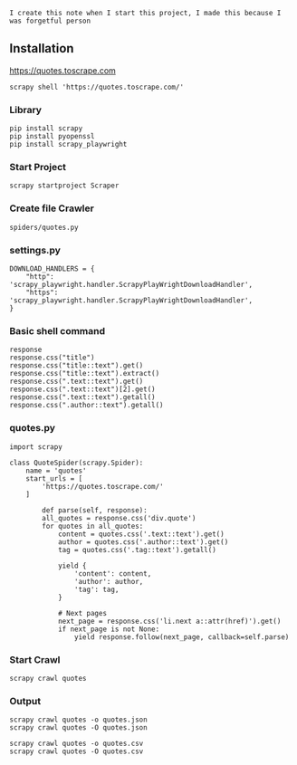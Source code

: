 ```
I create this note when I start this project, I made this because I was forgetful person
```

## Installation
https://quotes.toscrape.com
```commandline
scrapy shell 'https://quotes.toscrape.com/'
```
### Library

```
pip install scrapy
pip install pyopenssl
pip install scrapy_playwright
```

### Start Project
```commandline
scrapy startproject Scraper
```

### Create file Crawler
```commandline
spiders/quotes.py
```

### settings.py
```commandline
DOWNLOAD_HANDLERS = {
    "http": 'scrapy_playwright.handler.ScrapyPlayWrightDownloadHandler',
    "https": 'scrapy_playwright.handler.ScrapyPlayWrightDownloadHandler',
}
```

### Basic shell command
```commandline
response
response.css("title")
response.css("title::text").get()
response.css("title::text").extract()
response.css(".text::text").get()
response.css(".text::text")[2].get()
response.css(".text::text").getall()
response.css(".author::text").getall()
```

### quotes.py
```commandline
import scrapy

class QuoteSpider(scrapy.Spider):
    name = 'quotes'
    start_urls = [
        'https://quotes.toscrape.com/'
    ]
    
        def parse(self, response):
        all_quotes = response.css('div.quote')
        for quotes in all_quotes:
            content = quotes.css('.text::text').get()
            author = quotes.css('.author::text').get()
            tag = quotes.css('.tag::text').getall()

            yield {
                'content': content,
                'author': author,
                'tag': tag,
            }

            # Next pages
            next_page = response.css('li.next a::attr(href)').get()
            if next_page is not None:
                yield response.follow(next_page, callback=self.parse)
```
### Start Crawl
```commandline
scrapy crawl quotes
```

### Output 
```commandline
scrapy crawl quotes -o quotes.json
scrapy crawl quotes -O quotes.json

scrapy crawl quotes -o quotes.csv
scrapy crawl quotes -O quotes.csv
```

